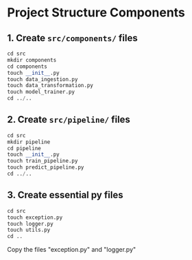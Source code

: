 # Project Structure Components



## 1. Create `src/components/` files

```python
cd src
mkdir components
cd components
touch __init__.py
touch data_ingestion.py
touch data_transformation.py
touch model_trainer.py
cd ../..
```



## 2. Create `src/pipeline/` files

```python
cd src
mkdir pipeline
cd pipeline
touch __init__.py
touch train_pipeline.py
touch predict_pipeline.py
cd ../..
```



## 3. Create essential py files

```python
cd src
touch exception.py
touch logger.py
touch utils.py
cd ..
```
Copy the files "exception.py" and "logger.py"